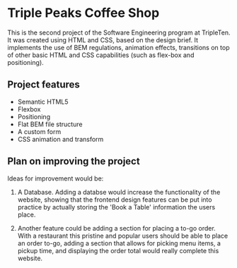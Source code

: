 # Triple Peaks Coffee Shop

This is the second project of the Software Engineering program at TripleTen. It was created using HTML and CSS, based on the design brief. It implements the use of BEM regulations, animation effects, transitions on top of other basic HTML and CSS capabilities (such as flex-box and positioning).

## Project features

- Semantic HTML5
- Flexbox
- Positioning
- Flat BEM file structure
- A custom form
- CSS animation and transform

## Plan on improving the project

Ideas for improvement would be:

1. A Database. Adding a databse would increase the functionality of the website, showing that the frontend design features can be put into practice by actually storing the 'Book a Table' information the users place.

2. Another feature could be adding a section for placing a to-go order. With a restaurant this pristine and popular users should be able to place an order to-go, adding a section that allows for picking menu items, a pickup time, and displaying the order total would really complete this website.
